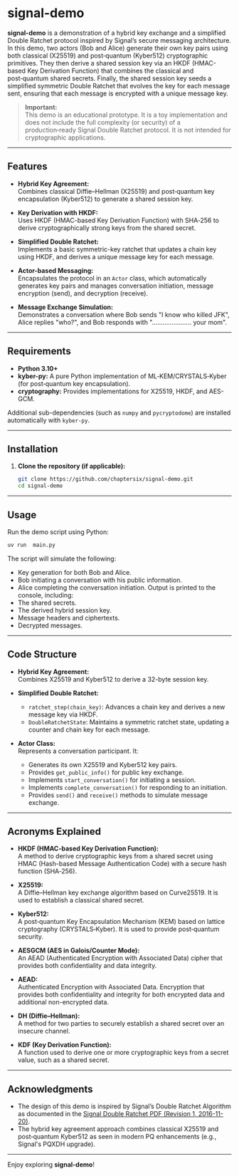 # signal-demo

**signal-demo** is a demonstration of a hybrid key exchange and a simplified Double Ratchet protocol inspired by Signal’s secure messaging architecture. In this demo, two actors (Bob and Alice) generate their own key pairs using both classical (X25519) and post‑quantum (Kyber512) cryptographic primitives. They then derive a shared session key via an HKDF (HMAC-based Key Derivation Function) that combines the classical and post‑quantum shared secrets. Finally, the shared session key seeds a simplified symmetric Double Ratchet that evolves the key for each message sent, ensuring that each message is encrypted with a unique message key.

> **Important:**  
> This demo is an educational prototype. It is a toy implementation and does not include the full complexity (or security) of a production‑ready Signal Double Ratchet protocol. It is not intended for cryptographic applications.

---

## Features

- **Hybrid Key Agreement:**  
  Combines classical Diffie–Hellman (X25519) and post‑quantum key encapsulation (Kyber512) to generate a shared session key.

- **Key Derivation with HKDF:**  
  Uses HKDF (HMAC-based Key Derivation Function) with SHA‑256 to derive cryptographically strong keys from the shared secret.

- **Simplified Double Ratchet:**  
  Implements a basic symmetric-key ratchet that updates a chain key using HKDF, and derives a unique message key for each message.

- **Actor-based Messaging:**  
  Encapsulates the protocol in an `Actor` class, which automatically generates key pairs and manages conversation initiation, message encryption (send), and decryption (receive).

- **Message Exchange Simulation:**  
  Demonstrates a conversation where Bob sends "I know who killed JFK", Alice replies "who?", and Bob responds with "...................... your mom".

---

## Requirements

- **Python 3.10+**  
- **kyber-py:** A pure Python implementation of ML‑KEM/CRYSTALS‑Kyber (for post‑quantum key encapsulation).  
- **cryptography:** Provides implementations for X25519, HKDF, and AES-GCM.

Additional sub-dependencies (such as `numpy` and `pycryptodome`) are installed automatically with `kyber-py`.

---

## Installation

1. **Clone the repository (if applicable):**

   ```bash
   git clone https://github.com/chaptersix/signal-demo.git
   cd signal-demo
   ```


---

## Usage

Run the demo script using Python:

```bash
uv run  main.py
```

The script will simulate the following:
- Key generation for both Bob and Alice.
- Bob initiating a conversation with his public information.
- Alice completing the conversation initiation.
Output is printed to the console, including:
- The shared secrets.
- The derived hybrid session key.
- Message headers and ciphertexts.
- Decrypted messages.

---

## Code Structure

- **Hybrid Key Agreement:**  
  Combines X25519 and Kyber512 to derive a 32-byte session key.
  
- **Simplified Double Ratchet:**  
  - `ratchet_step(chain_key)`: Advances a chain key and derives a new message key via HKDF.
  - `DoubleRatchetState`: Maintains a symmetric ratchet state, updating a counter and chain key for each message.
  
- **Actor Class:**  
  Represents a conversation participant. It:
  - Generates its own X25519 and Kyber512 key pairs.
  - Provides `get_public_info()` for public key exchange.
  - Implements `start_conversation()` for initiating a session.
  - Implements `complete_conversation()` for responding to an initiation.
  - Provides `send()` and `receive()` methods to simulate message exchange.

---

## Acronyms Explained

- **HKDF (HMAC-based Key Derivation Function):**  
  A method to derive cryptographic keys from a shared secret using HMAC (Hash-based Message Authentication Code) with a secure hash function (SHA‑256).

- **X25519:**  
  A Diffie–Hellman key exchange algorithm based on Curve25519. It is used to establish a classical shared secret.

- **Kyber512:**  
  A post‑quantum Key Encapsulation Mechanism (KEM) based on lattice cryptography (CRYSTALS‑Kyber). It is used to provide post‑quantum security.

- **AESGCM (AES in Galois/Counter Mode):**  
  An AEAD (Authenticated Encryption with Associated Data) cipher that provides both confidentiality and data integrity.

- **AEAD:**  
  Authenticated Encryption with Associated Data. Encryption that provides both confidentiality and integrity for both encrypted data and additional non-encrypted data.

- **DH (Diffie–Hellman):**  
  A method for two parties to securely establish a shared secret over an insecure channel.

- **KDF (Key Derivation Function):**  
  A function used to derive one or more cryptographic keys from a secret value, such as a shared secret.

---
## Acknowledgments

- The design of this demo is inspired by Signal’s Double Ratchet Algorithm as documented in the [Signal Double Ratchet PDF (Revision 1, 2016-11-20)](https://signal.org/docs/specifications/doubleratchet/).
- The hybrid key agreement approach combines classical X25519 and post‑quantum Kyber512 as seen in modern PQ enhancements (e.g., Signal's PQXDH upgrade).

---

Enjoy exploring **signal-demo**!
